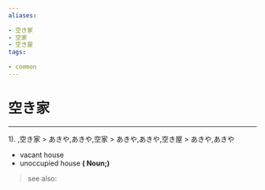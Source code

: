 ```yaml
---
aliases:
    
- 空き家
- 空家
- 空き屋
tags:
    
- common
---
```


# 空き家
---
1).
,空き家 > あきや,あきや,空家 > あきや,あきや,空き屋 > あきや,あきや

- vacant house
- unoccupied house
**( Noun;)**
> see also: 
            